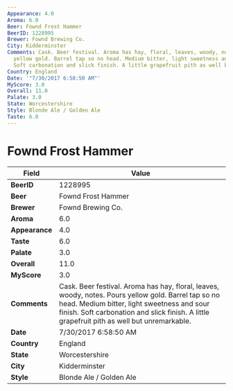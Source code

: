 ```yaml
---
Appearance: 4.0
Aroma: 6.0
Beer: Fownd Frost Hammer
BeerID: 1228995
Brewer: Fownd Brewing Co.
City: Kidderminster
Comments: Cask. Beer festival. Aroma has hay, floral, leaves, woody, notes. Pours
  yellow gold. Barrel tap so no head. Medium bitter, light sweetness and sour finish.
  Soft carbonation and slick finish. A little grapefruit pith as well but unremarkable.
Country: England
Date: '"7/30/2017 6:58:50 AM"'
MyScore: 3.0
Overall: 11.0
Palate: 3.0
State: Worcestershire
Style: Blonde Ale / Golden Ale
Taste: 6.0
---
```


# Fownd Frost Hammer

| Field         | Value |
|---------------|-------|
| **BeerID** | 1228995 |
| **Beer** | Fownd Frost Hammer |
| **Brewer** | Fownd Brewing Co. |
| **Aroma** | 6.0 |
| **Appearance** | 4.0 |
| **Taste** | 6.0 |
| **Palate** | 3.0 |
| **Overall** | 11.0 |
| **MyScore** | 3.0 |
| **Comments** | Cask. Beer festival. Aroma has hay, floral, leaves, woody, notes. Pours yellow gold. Barrel tap so no head. Medium bitter, light sweetness and sour finish. Soft carbonation and slick finish. A little grapefruit pith as well but unremarkable. |
| **Date** | 7/30/2017 6:58:50 AM |
| **Country** | England |
| **State** | Worcestershire |
| **City** | Kidderminster |
| **Style** | Blonde Ale / Golden Ale |
